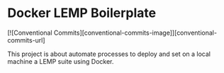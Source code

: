 Docker LEMP Boilerplate
======================================

[![Conventional Commits][conventional-commits-image]][conventional-commits-url]

This project is about automate processes to deploy and set on a local machine a LEMP suite using Docker.
